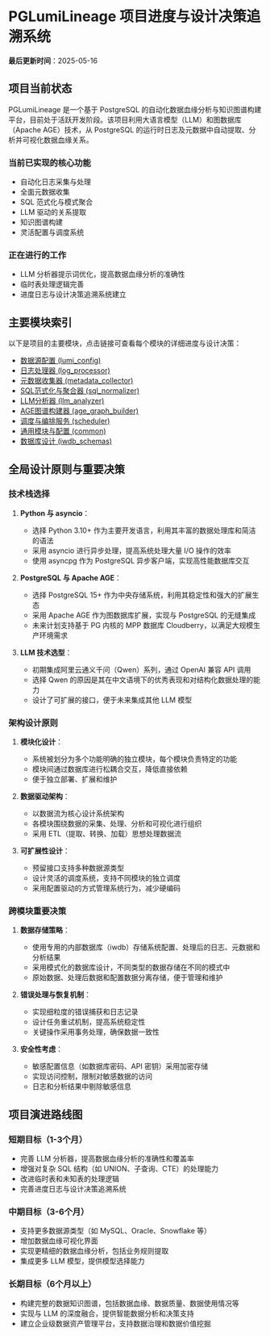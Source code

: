 # PGLumiLineage 项目进度与设计决策追溯系统

**最后更新时间**：2025-05-16

## 项目当前状态

PGLumiLineage 是一个基于 PostgreSQL 的自动化数据血缘分析与知识图谱构建平台，目前处于活跃开发阶段。该项目利用大语言模型（LLM）和图数据库（Apache AGE）技术，从 PostgreSQL 的运行时日志及元数据中自动提取、分析并可视化数据血缘关系。

### 当前已实现的核心功能

- 自动化日志采集与处理
- 全面元数据收集
- SQL 范式化与模式聚合
- LLM 驱动的关系提取
- 知识图谱构建
- 灵活配置与调度系统

### 正在进行的工作

- LLM 分析器提示词优化，提高数据血缘分析的准确性
- 临时表处理逻辑完善
- 进度日志与设计决策追溯系统建立

## 主要模块索引

以下是项目的主要模块，点击链接可查看每个模块的详细进度与设计决策：

- [数据源配置 (lumi_config)](./lumi_config_decisions.md)
- [日志处理器 (log_processor)](./log_processor_decisions.md)
- [元数据收集器 (metadata_collector)](./metadata_collector_decisions.md)
- [SQL范式化与聚合器 (sql_normalizer)](./sql_normalizer_decisions.md)
- [LLM分析器 (llm_analyzer)](./llm_analyzer_decisions.md)
- [AGE图谱构建器 (age_graph_builder)](./age_builder_decisions.md)
- [调度与编排服务 (scheduler)](./scheduler_decisions.md)
- [通用模块与配置 (common)](./common_decisions.md)
- [数据库设计 (iwdb_schemas)](./database_design_decisions.md)

## 全局设计原则与重要决策

### 技术栈选择

1. **Python 与 asyncio**：
   - 选择 Python 3.10+ 作为主要开发语言，利用其丰富的数据处理库和简洁的语法
   - 采用 asyncio 进行异步处理，提高系统处理大量 I/O 操作的效率
   - 使用 asyncpg 作为 PostgreSQL 异步客户端，实现高性能数据库交互

2. **PostgreSQL 与 Apache AGE**：
   - 选择 PostgreSQL 15+ 作为中央存储系统，利用其稳定性和强大的扩展生态
   - 采用 Apache AGE 作为图数据库扩展，实现与 PostgreSQL 的无缝集成
   - 未来计划支持基于 PG 内核的 MPP 数据库 Cloudberry，以满足大规模生产环境需求

3. **LLM 技术选型**：
   - 初期集成阿里云通义千问（Qwen）系列，通过 OpenAI 兼容 API 调用
   - 选择 Qwen 的原因是其在中文语境下的优秀表现和对结构化数据处理的能力
   - 设计了可扩展的接口，便于未来集成其他 LLM 模型

### 架构设计原则

1. **模块化设计**：
   - 系统被划分为多个功能明确的独立模块，每个模块负责特定的功能
   - 模块间通过数据库进行松耦合交互，降低直接依赖
   - 便于独立部署、扩展和维护

2. **数据驱动架构**：
   - 以数据流为核心设计系统架构
   - 各模块围绕数据的采集、处理、分析和可视化进行组织
   - 采用 ETL（提取、转换、加载）思想处理数据流

3. **可扩展性设计**：
   - 预留接口支持多种数据源类型
   - 设计灵活的调度系统，支持不同模块的独立调度
   - 采用配置驱动的方式管理系统行为，减少硬编码

### 跨模块重要决策

1. **数据存储策略**：
   - 使用专用的内部数据库（iwdb）存储系统配置、处理后的日志、元数据和分析结果
   - 采用模式化的数据库设计，不同类型的数据存储在不同的模式中
   - 原始数据、处理后数据和配置数据分离存储，便于管理和维护

2. **错误处理与恢复机制**：
   - 实现细粒度的错误捕获和日志记录
   - 设计任务重试机制，提高系统稳定性
   - 关键操作采用事务处理，确保数据一致性

3. **安全性考虑**：
   - 敏感配置信息（如数据库密码、API 密钥）采用加密存储
   - 实现访问控制，限制对敏感数据的访问
   - 日志和分析结果中剔除敏感信息

## 项目演进路线图

### 短期目标（1-3个月）

- 完善 LLM 分析器，提高数据血缘分析的准确性和覆盖率
- 增强对复杂 SQL 结构（如 UNION、子查询、CTE）的处理能力
- 改进临时表和未知表的处理逻辑
- 完善进度日志与设计决策追溯系统

### 中期目标（3-6个月）

- 支持更多数据源类型（如 MySQL、Oracle、Snowflake 等）
- 增加数据血缘可视化界面
- 实现更精细的数据血缘分析，包括业务规则提取
- 集成更多 LLM 模型，提供模型选择能力

### 长期目标（6个月以上）

- 构建完整的数据知识图谱，包括数据血缘、数据质量、数据使用情况等
- 实现与 LLM 的深度融合，提供智能数据分析和决策支持
- 建立企业级数据资产管理平台，支持数据治理和数据价值挖掘
